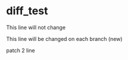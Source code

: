 # diff_test

This line will not change

This line will be changed on each branch (new)

patch 2 line
